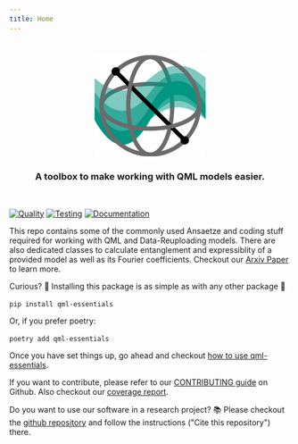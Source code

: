 ```yaml
---
title: Home
---
```

#

<p align="center">
<img src="logo.svg" width="200" title="Logo">
</p>
<h3 align="center">A toolbox to make working with QML models easier.</h3>
<br/>

[![Quality](https://github.com/cirKITers/qml-essentials/actions/workflows/quality-publish.yml/badge.svg)](https://github.com/cirKITers/qml-essentials/actions/workflows/quality-publish.yml) [![Testing](https://github.com/cirKITers/qml-essentials/actions/workflows/test-on-publish.yml/badge.svg)](https://github.com/cirKITers/qml-essentials/actions/workflows/test-on-publish.yml) [![Documentation](https://github.com/cirKITers/qml-essentials/actions/workflows/docs-publish.yml/badge.svg)](https://github.com/cirKITers/qml-essentials/actions/workflows/docs-publish.yml)



This repo contains some of the commonly used Ansaetze and coding stuff required for working with QML and Data-Reuploading models.
There are also dedicated classes to calculate entanglement and expressiblity of a provided model as well as its Fourier coefficients.
Checkout our [Arxiv Paper](https://arxiv.org/abs/2506.06695) to learn more.

Curious? :eyes: Installing this package is as simple as with any other package :rocket:

`pip install qml-essentials`

Or, if you prefer poetry:

`poetry add qml-essentials`

Once you have set things up, go ahead and checkout [how to use qml-essentials](usage.md).

If you want to contribute, please refer to our [CONTRIBUTING guide](https://github.com/cirKITers/qml-essentials/blob/main/CONTRIBUTING.md) on Github.
Also checkout our [coverage report](coverage/index.html).

Do you want to use our software in a research project? :books:
Please checkout the [github repository](https://github.com/cirKITers/qml-essentials) and follow the instructions ("Cite this repository") there.